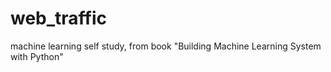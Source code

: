 # web_traffic
machine learning self study, from book "Building Machine Learning System with Python"
